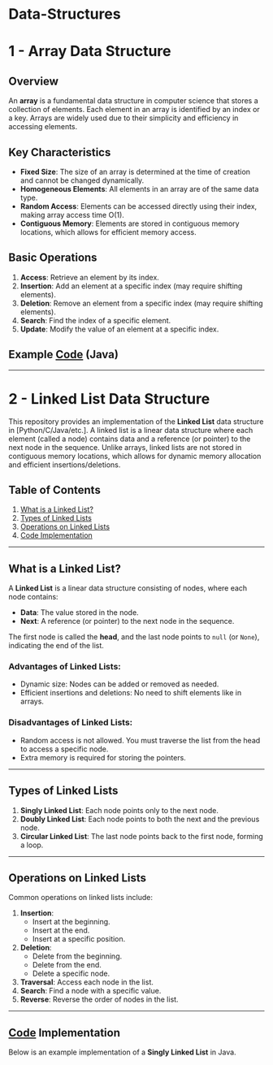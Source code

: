 # Data-Structures

# 1 - Array Data Structure

## Overview
An **array** is a fundamental data structure in computer science that stores a collection of elements. Each element in an array is identified by an index or a key. Arrays are widely used due to their simplicity and efficiency in accessing elements.

## Key Characteristics
- **Fixed Size**: The size of an array is determined at the time of creation and cannot be changed dynamically.
- **Homogeneous Elements**: All elements in an array are of the same data type.
- **Random Access**: Elements can be accessed directly using their index, making array access time O(1).
- **Contiguous Memory**: Elements are stored in contiguous memory locations, which allows for efficient memory access.

## Basic Operations
1. **Access**: Retrieve an element by its index.
2. **Insertion**: Add an element at a specific index (may require shifting elements).
3. **Deletion**: Remove an element from a specific index (may require shifting elements).
4. **Search**: Find the index of a specific element.
5. **Update**: Modify the value of an element at a specific index.

## Example [Code](https://github.com/ADIMYY/Data-Structures/blob/main/Array/Array.java) (Java)
----
# 2 - Linked List Data Structure

This repository provides an implementation of the **Linked List** data structure in [Python/C/Java/etc.]. A linked list is a linear data structure where each element (called a node) contains data and a reference (or pointer) to the next node in the sequence. Unlike arrays, linked lists are not stored in contiguous memory locations, which allows for dynamic memory allocation and efficient insertions/deletions.

## Table of Contents
1. [What is a Linked List?](#what-is-a-linked-list)
2. [Types of Linked Lists](#types-of-linked-lists)
3. [Operations on Linked Lists](#operations-on-linked-lists)
4. [Code Implementation](#code-implementation)

---

## What is a Linked List?

A **Linked List** is a linear data structure consisting of nodes, where each node contains:
- **Data**: The value stored in the node.
- **Next**: A reference (or pointer) to the next node in the sequence.

The first node is called the **head**, and the last node points to `null` (or `None`), indicating the end of the list.

### Advantages of Linked Lists:
- Dynamic size: Nodes can be added or removed as needed.
- Efficient insertions and deletions: No need to shift elements like in arrays.

### Disadvantages of Linked Lists:
- Random access is not allowed. You must traverse the list from the head to access a specific node.
- Extra memory is required for storing the pointers.

---

## Types of Linked Lists

1. **Singly Linked List**: Each node points only to the next node.
2. **Doubly Linked List**: Each node points to both the next and the previous node.
3. **Circular Linked List**: The last node points back to the first node, forming a loop.

---

## Operations on Linked Lists

Common operations on linked lists include:
1. **Insertion**:
   - Insert at the beginning.
   - Insert at the end.
   - Insert at a specific position.
2. **Deletion**:
   - Delete from the beginning.
   - Delete from the end.
   - Delete a specific node.
3. **Traversal**: Access each node in the list.
4. **Search**: Find a node with a specific value.
5. **Reverse**: Reverse the order of nodes in the list.

---

## [Code](https://github.com/ADIMYY/Data-Structures/blob/main/LinkedList/LinkedList.java) Implementation

Below is an example implementation of a **Singly Linked List** in Java.
